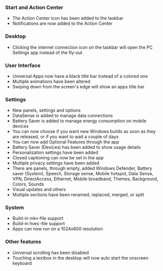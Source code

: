 ### Start and Action Center
- The Action Center icon has been added to the taskbar
- Notifications are now added to the Action Center

### Desktop
- Clicking the internet connection icon on the taskbar will open the PC Settings app instead of the fly-out

### User Interface
- Universal Apps now have a black title bar instead of a colored one
- Multiple animations have been altered
- Swiping down from the screen's edge will show an apps title bar

### Settings
- New panels, settings and options
 - DataSense is added to manage data connections
 - Battery Saver is added to manage energy consumption on mobile devices
 - You can now choose if you want new Windows builds as soon as they are released, or if you want to wait a couple of days
 - You can now add Optional Features through the app
 - Battery Saver (Devices) has been added to show usage details
 - Personalization settings have been added
 - Closed captioning can now be set in the app
 - Multiple privacy settings have been added
 - There are panels, through empty, added Windows Defender, Battery saver (System), Speech, Storage sense, Mobile hotspot, Data Sense, VPN, DirectAccess, Ethernet, Mobile broadband, Themes, Background, Colors, Sounds
- Visual updates and others
 - Multiple sections have been renamed, replaced, merged, or split

### System
- Build-in mkv-file support
- Build-in hvec-file support
- Apps can now run on a 1024x600 resolution

### Other features
- Universal scrolling has been disabled
- Touching a textbox in the desktop will now auto start the onscreen keyboard